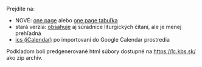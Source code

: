 Prejdite na:  
- NOVÉ: [one page](https://jablka.github.io/Liturgicky-kalendar/onepage.html) alebo [one page tabuľka](https://jablka.github.io/Liturgicky-kalendar/onepage_tabulka.html)  
- stará verzia: [obsahuje](https://jablka.github.io/Liturgicky-kalendar/old/onepage.html) aj súradnice liturgických čítaní, ale je menej prehľadná  
- [ics (iCalendar)](https://calendar.google.com/calendar/embed?src=0fa89377652de643295bf7ac3819ea2f6451c2932fd188ed09e7d72683255e21%40group.calendar.google.com&ctz=Europe%2FPrague) po importovaní do Google Calendar prostredia

Podkladom boli predgenerované html súbory dostupné na https://lc.kbs.sk/ ako zip archív.

